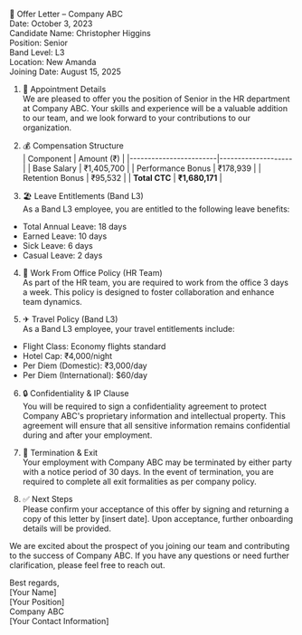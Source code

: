 📄 Offer Letter – Company ABC  
Date: October 3, 2023  
Candidate Name: Christopher Higgins  
Position: Senior  
Band Level: L3  
Location: New Amanda  
Joining Date: August 15, 2025  

1. 🎯 Appointment Details  
We are pleased to offer you the position of Senior in the HR department at Company ABC. Your skills and experience will be a valuable addition to our team, and we look forward to your contributions to our organization.

2. 💰 Compensation Structure  
| Component               | Amount (₹)         |
|------------------------|--------------------|
| Base Salary            | ₹1,405,700         |
| Performance Bonus      | ₹178,939           |
| Retention Bonus        | ₹95,532            |
| **Total CTC**         | **₹1,680,171**     |

3. 🏖 Leave Entitlements (Band L3)  
As a Band L3 employee, you are entitled to the following leave benefits:  
- Total Annual Leave: 18 days  
- Earned Leave: 10 days  
- Sick Leave: 6 days  
- Casual Leave: 2 days  

4. 🏢 Work From Office Policy (HR Team)  
As part of the HR team, you are required to work from the office 3 days a week. This policy is designed to foster collaboration and enhance team dynamics.

5. ✈ Travel Policy (Band L3)  
As a Band L3 employee, your travel entitlements include:  
- Flight Class: Economy flights standard  
- Hotel Cap: ₹4,000/night  
- Per Diem (Domestic): ₹3,000/day  
- Per Diem (International): $60/day  

6. 🔒 Confidentiality & IP Clause  
You will be required to sign a confidentiality agreement to protect Company ABC's proprietary information and intellectual property. This agreement will ensure that all sensitive information remains confidential during and after your employment.

7. 🚨 Termination & Exit  
Your employment with Company ABC may be terminated by either party with a notice period of 30 days. In the event of termination, you are required to complete all exit formalities as per company policy.

8. ✅ Next Steps  
Please confirm your acceptance of this offer by signing and returning a copy of this letter by [insert date]. Upon acceptance, further onboarding details will be provided.

We are excited about the prospect of you joining our team and contributing to the success of Company ABC. If you have any questions or need further clarification, please feel free to reach out.

Best regards,  
[Your Name]  
[Your Position]  
Company ABC  
[Your Contact Information]